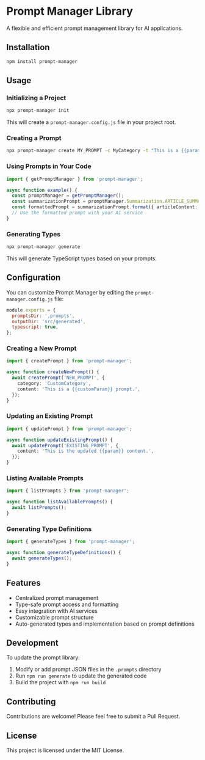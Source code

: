 # Prompt Manager Library

A flexible and efficient prompt management library for AI applications.

## Installation

```bash
npm install prompt-manager
```

## Usage

### Initializing a Project

```bash
npx prompt-manager init
```

This will create a `prompt-manager.config.js` file in your project root.

### Creating a Prompt

```bash
npx prompt-manager create MY_PROMPT -c MyCategory -t "This is a {{param}} prompt."
```

### Using Prompts in Your Code

```typescript
import { getPromptManager } from 'prompt-manager';

async function example() {
  const promptManager = getPromptManager();
  const summarizationPrompt = promptManager.Summarization.ARTICLE_SUMMARIZATION_PROMPT;
  const formattedPrompt = summarizationPrompt.format({ articleContent: 'Your article content here' });
  // Use the formatted prompt with your AI service
}
```

### Generating Types

```bash
npx prompt-manager generate
```

This will generate TypeScript types based on your prompts.

## Configuration

You can customize Prompt Manager by editing the `prompt-manager.config.js` file:

```javascript
module.exports = {
  promptsDir: '.prompts',
  outputDir: 'src/generated',
  typescript: true,
};
```

### Creating a New Prompt

```typescript
import { createPrompt } from 'prompt-manager';

async function createNewPrompt() {
  await createPrompt('NEW_PROMPT', {
    category: 'CustomCategory',
    content: 'This is a {{customParam}} prompt.',
  });
}
```

### Updating an Existing Prompt

```typescript
import { updatePrompt } from 'prompt-manager';

async function updateExistingPrompt() {
  await updatePrompt('EXISTING_PROMPT', {
    content: 'This is the updated {{param}} content.',
  });
}
```

### Listing Available Prompts

```typescript
import { listPrompts } from 'prompt-manager';

async function listAvailablePrompts() {
  await listPrompts();
}
```

### Generating Type Definitions

```typescript
import { generateTypes } from 'prompt-manager';

async function generateTypeDefinitions() {
  await generateTypes();
}
```

## Features

- Centralized prompt management
- Type-safe prompt access and formatting
- Easy integration with AI services
- Customizable prompt structure
- Auto-generated types and implementation based on prompt definitions

## Development

To update the prompt library:

1. Modify or add prompt JSON files in the `.prompts` directory
2. Run `npm run generate` to update the generated code
3. Build the project with `npm run build`

## Contributing

Contributions are welcome! Please feel free to submit a Pull Request.

## License

This project is licensed under the MIT License.
